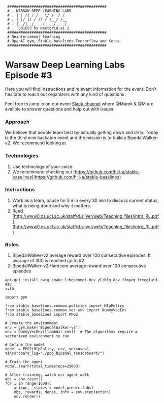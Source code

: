 ```
 #############################################    
 # . WARSAW DEEP LEARNING LABS
 # . | | /| / / _ \/ /  / /     
 # . | |/ |/ / // / /__/ /__    
 # . |__/|__/____/____/____/    
 # .  S01E03 by Nextgrid.ai 👾
 #############################################    
 # Reinforcement learning 
 # OpenAI gym, Stable-baselines Tensorflow and Keras
 #############################################
```

# Warsaw Deep Learning Labs Episode #3

Here you will find instructions and relevant information for the event. Don't hesitate to reach out organizers with any kind of questions.

Feel free to jump in on our event [Slack channel](https://join.slack.com/t/warsawdeeplea-lin3168/shared_invite/enQtODEyMjA1NTE1NjA3LWQ0Y2Q2OGUwNzBmMjljMDA1NGZmMWFmZTEzZWRkZjlkOTQ1YTQ4OTI4MzdhMDBmNjhmOWEyZDkzNDQ4MTQ5Njg) where @Marek & @M are avalible to answer questions and help out with issues.

### Approach
We believe that people learn best by actually getting down and dirty. Today is the third mini hackaton event and the mission is to build a BipedalWalker-v2. We recommend looking at 

### Technologies 

1. Use technology of your coice 
2. We recommend checking out [https://github.com/hill-a/stable-baselines](https://github.com/hill-a/stable-baselines)


### Instructions

1. Work as a team, pause for 5 min every 30 min to discuss current status, what is being done and why it matters. 
2. Read [http://www0.cs.ucl.ac.uk/staff/d.silver/web/Teaching_files/intro_RL.pdf](http://www0.cs.ucl.ac.uk/staff/d.silver/web/Teaching_files/intro_RL.pdf)

### Rules

1. BipedalWalker-v2 average reward over 100 consecutive episodes.  If avarage of 300 is reached go to #2
2. BipedalWalker-v2 Hardcore average reward over 100 consecutive episodes

```
apt-get install swig cmake libopenmpi-dev zlib1g-dev ffmpeg freeglut3-dev 
xvfb
```

```
import gym

from stable_baselines.common.policies import MlpPolicy
from stable_baselines.common.vec_env import DummyVecEnv
from stable_baselines import PPO2

# Create the environment
env = gym.make('BipedalWalker-v2')
env = DummyVecEnv([lambda: env])  # The algorithms require a vectorized environment to run

# Define the model
model = PPO2(MlpPolicy, env, verbose=1, tensorboard_log="./ppo_bipedal_tensorboard/")

# Train the agent
model.learn(total_timesteps=25000)

# After training, watch our agent walk
obs = env.reset()
for i in range(1000):
    action, _states = model.predict(obs)
    obs, rewards, dones, info = env.step(action)
    env.render()
```




